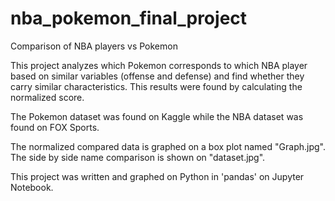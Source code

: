 # nba_pokemon_final_project
Comparison of NBA players vs Pokemon 

This project analyzes which Pokemon corresponds to which NBA player based on similar variables (offense and defense) and find whether they carry similar characteristics. This results were found by calculating the normalized score.

The Pokemon dataset was found on Kaggle while the NBA dataset was found on FOX Sports.

The normalized compared data is graphed on a box plot named "Graph.jpg". The side by side name comparison is shown on "dataset.jpg".

This project was written and graphed on Python in 'pandas' on Jupyter Notebook.
